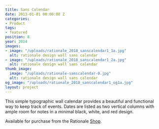 ```yaml
---
title: Sans Calendar
date: 2013-01-01 00:00:00 Z
categories:
- Product
tags:
- featured
position: 8
year: 2014
images:
- image: "/uploads/rationale_2018_sanscalendar1_1a.jpg"
  alt: rationale design wall sans calendar
- image: "/uploads/rationale_2018_sanscalendar1_2a.jpg"
  alt: rationale design wall sans calendar
thumb_image:
  image: "/uploads/rationale-sanscalendar-0.jpg"
  alt: rationale design wall sans calendar
og_image: "/uploads/rationale_2018_sanscalendar1_og1a.jpg"
layout: project
---
```


This simple typographic wall calendar provides a beautiful and functional way to keep track of events. Dates are listed as two vertical columns with ample room for notes in a minimal black, white, and red design.

Available for purchase from the Rationale [Shop](https://rationale-design.com/shop/sans-wall-calendar/).
